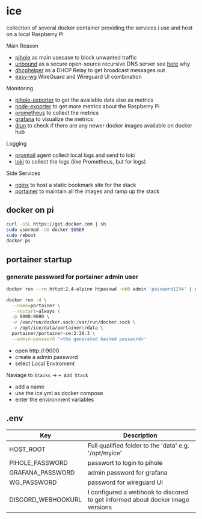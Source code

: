 # ice


collection of several docker container providing the services i use and host on a local Raspberry Pi

Main Reason
* [pihole](https://pi-hole.net/) as main usecase to block unwanted traffic
* [unbound](https://github.com/NLnetLabs/unbound) as a secure open-source recursive DNS server see [here](https://docs.pi-hole.net/guides/dns/unbound/) why
* [dhcphelper](https://github.com/homeall/dhcphelper) as a DHCP Relay to get broadcast messages out
* [easy-wg](https://github.com/wg-easy/wg-easy) WireGuard and Wireguard UI combination

Monitoring
* [pihole-exporter](https://github.com/eko/pihole-exporter) to get the available data also as metrics
* [node-exporter](https://github.com/prometheus/node_exporter) to get more metrics about the Raspberry Pi
* [prometheus](https://prometheus.io/) to collect the metrics
* [grafana](https://grafana.com/) to visualize the metrics
* [diun](https://crazymax.dev/diun/) to check if there are any newer docker images available on docker hub
  
Logging
* [promtail](https://grafana.com/docs/loki/latest/send-data/promtail/) agent collect local logs and send to loki
* [loki](https://github.com/grafana/loki) to collect the logs (like Prometheus, but for logs)

Side Services
* [nginx](https://nginx.org) to host a static bookmark site for the stack
* [portainer](https://www.portainer.io/) to maintain all the images and ramp up the stack

## docker on pi
```bash
curl -sSL https://get.docker.com | sh
sudo usermod -aG docker $USER
sudo reboot
docker ps
```

## portainer startup
### generate password for portainer admin user
```bash
docker run --rm httpd:2.4-alpine htpasswd -nbB admin 'password1234' | cut -d ":" -f 2
```

```bash
docker run -d \
  --name=portainer \
  --restart=always \
  -p 9000:9000 \
  -v /var/run/docker.sock:/var/run/docker.sock \
  -v /opt/ice/data/portainer:/data \
  portainer/portainer-ce:2.20.3 \
  --admin-password '<the generated hashed password>'
```

* open http://<host>:9000
* create a admin password
* select Local Enviroment

Naviage to `Stacks` -> `+ Add Stack`

* add a name
* use the ice.yml as docker compose
* enter the environment variables

## .env

| Key                | Description                                                                    |
| ------------------ | ------------------------------------------------------------------------------ |
| HOST_ROOT          | Full qualified folder to the 'data' e.g. '/opt/myice'                          |
| PIHOLE_PASSWORD    | passwort to login to pihole                                                    |
| GRAFANA_PASSWORD   | admin password for grafana                                                     |
| WG_PASSWORD        | password for wireguard UI                                                      |
| DISCORD_WEBHOOKURL | I configured a webhook to discored to get informed about docker image versions |

